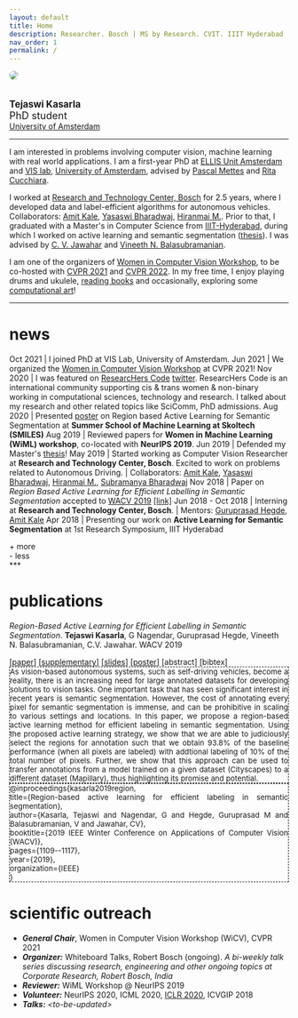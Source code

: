 ```yaml
---
layout: default
title: Home
description: Researcher. Bosch | MS by Research. CVIT. IIIT Hyderabad
nav_order: 1
permalink: /
---
```

<div class="row">
    <div class="col-sm-3 col-xs-12">
        <img src="/assets/images/profile_photo.png" style="border-radius:50%">
    </div>
    <div class="col-sm-9 col-xs-12">
    <br><br>
    <span style="font-size:larger;"><strong>Tejaswi Kasarla</strong></span><br>
    <span style="font-size:large;">PhD student</span> <br>
    <a href="https://ivi.fnwi.uva.nl/vislab/">University of Amsterdam</a> <br>
    </div>
</div>


<!--<img src="/assets/images/profile_photo.png" alt="Tejaswi Kasarla" width="200" style="vertical-align:middle;horizontal-align:right;border-radius:50%"> | <img width="500"/> <span style="font-size:larger;">Computer Vision Researcher</span> <br> [Bosch](https://www.bosch.com/research/)-->


<hr>

<a name="/bio"></a>


I am interested in problems involving computer vision, machine learning with real world applications. I am a first-year PhD at [ELLIS Unit Amsterdam](https://ivi.fnwi.uva.nl/ellis/) and [VIS lab](https://ivi.fnwi.uva.nl/vislab/), [University of Amsterdam](https://www.uva.nl/en), advised by [Pascal Mettes](https://staff.fnwi.uva.nl/p.s.m.mettes/index.html) and [Rita Cucchiara](http://personale.unimore.it/Rubrica/dettaglio/cucchiara).

I worked at [Research and Technology Center, Bosch](https://www.bosch.com/research/about-research/research-locations/) for 2.5 years, where I developed data and label-efficient algorithms for autonomous vehicles. Collaborators: [Amit Kale](https://www.linkedin.com/in/kaleamit/), [Yasaswi Bharadwaj](https://www.linkedin.com/in/yasaswi-bharadwaj-katta-87647555), [Hiranmai M.](https://www.linkedin.com/in/hiranmai-4b0a3398/). Prior to that, I graduated with a Master's in Computer Science from [IIIT-Hyderabad](https://www.iiit.ac.in), during which I worked on active learning and semantic segmentation ([thesis](http://web2py.iiit.ac.in/research_centres/publications/view_publication/mastersthesis/769)). I was advised by [C. V. Jawahar](http://faculty.iiit.ac.in/~jawahar/) and [Vineeth N. Balasubramanian](https://www.iith.ac.in/~vineethnb/).

I am one of the organizers of [Women in Computer Vision Workshop](https://sites.google.com/view/wicv/), to be co-hosted with [CVPR 2021](http://cvpr2021.thecvf.com/) and [CVPR 2022](http://cvpr2022.thecvf.com/). In my free time, I enjoy playing drums and ukulele, [reading books](/more.html) and occasionally, exploring some [computational art](/art.html)!




***
<a name="/news"></a>

# news

Oct 2021 | I joined PhD at VIS Lab, University of Amsterdam.
Jun 2021 | We organized the [Women in Computer Vision Workshop](https://sites.google.com/view/wicvcvpr2021/home) at CVPR 2021!
Nov 2020 | I was featured on [ResearcHers Code](https://www.researcherscode.com/twitter-contributors) [twitter](https://twitter.com/search?q=from%3AResearchersCode%20since%3A2020-11-02%20until%3A2020-11-09&src=typed_query&f=live). ResearcHers Code is an international community supporting cis & trans women & non-binary working in computational sciences, technology and research. I talked about my research and other related topics like SciComm, PhD admissions.
Aug 2020 | Presented [poster](https://smiles.skoltech.ru/poster-presentations) on Region based Active Learning for Semantic Segmentation at **Summer School of Machine Learning at Skoltech (SMILES)**
Aug 2019 |  Reviewed papers for **Women in Machine Learning (WiML) workshop**, co-located with **NeurIPS 2019**.
Jun 2019 |  Defended my Master's [thesis](http://web2py.iiit.ac.in/research_centres/publications/view_publication/mastersthesis/769)!
May 2019 | Started working as Computer Vision Researcher at **Research and Technology Center, Bosch**. Excited to work on problems related to Autonomous Driving. \| Collaborators: [Amit Kale](https://www.linkedin.com/in/kaleamit/), [Yasaswi Bharadwaj](https://www.linkedin.com/in/yasaswi-bharadwaj-katta-87647555), [Hiranmai M.](https://www.linkedin.com/in/hiranmai-4b0a3398/), [Subramanya Bharadwaj](https://www.linkedin.com/in/subramanya-bharadwaj-63b10758/)
Nov 2018 | Paper on _Region Based Active Learning for Efficient Labelling in Semantic Segmentation_ accepted to [WACV 2019](http://wacv19.wacv.net) [[link]](https://ieeexplore.ieee.org/document/8659293)
Jun 2018 - Oct 2018 | Interning at **Research and Technology Center, Bosch**. \| Mentors: [Guruprasad Hegde](https://www.linkedin.com/in/guruprasad-hegde-657b81a/),  [Amit Kale](https://www.linkedin.com/in/kaleamit/)
Apr 2018 | Presenting our work on **Active Learning for Semantic Segmentation** at 1st Research Symposium, IIIT Hyderabad

<div id="read-more-button">
    <a nohref>+ more</a>
</div>
<div id="read-less-button">
    <a nohref>- less</a>
</div>
***
<a name="/publications"></a>

# publications

_Region-Based Active Learning for Efficient Labelling in Semantic Segmentation_. **Tejaswi Kasarla**, G Nagendar, Guruprasad Hegde, Vineeth N. Balasubramanian, C.V. Jawahar. WACV 2019
<div>
[<a href="https://ieeexplore.ieee.org/document/8659293">paper</a>]
[<a href="https://drive.google.com/file/d/1N3VXOKCNsdL2MySr7EXJV5DcAymV632z/view?usp=sharing">supplementary</a>]
[<a href="assets/wacv%20spotlight%20presentation.pdf">slides</a>]
[<a href="assets/poster_wacv.pdf">poster</a>]
<span class="abstract"> [<a>abstract</a>]</span>
<span class="bibtex"> [<a>bibtex</a>] </span> <br />  
<span hidden class="abstract-hidden" style="border: 1px solid black; border-style: dashed; display:inline-block; font-size: 10pt; text-align: justify"> As vision-based autonomous systems, such as self-driving vehicles, become a reality, there is an increasing need for large annotated datasets for developing solutions to vision tasks. One important task that has seen significant interest in recent years is semantic segmentation. However, the cost of annotating every pixel for semantic segmentation is immense, and can be prohibitive in scaling to various settings and locations. In this paper, we propose a region-based active learning method for efficient labeling in semantic segmentation.
Using the proposed active learning strategy, we show that we are able to judiciously select the regions for annotation such that we obtain 93.8% of the baseline performance (when all pixels are labeled) with addtional labeling of 10% of the total number of pixels. Further, we show that this approach can be used to transfer annotations from a model trained on a given dataset (Cityscapes) to a different dataset (Mapillary), thus highlighting its promise and potential. </span>
<span hidden class="bibtex-hidden" style="border: 1px solid black; border-style: dashed; display: block; font-size: 10pt; text-align:justify">
  @inproceedings{kasarla2019region,<br>
  title={Region-based active learning for efficient labeling in semantic segmentation},<br>
  author={Kasarla, Tejaswi and Nagendar, G and Hegde, Guruprasad M and Balasubramanian, V and Jawahar, CV},<br>
  booktitle={2019 IEEE Winter Conference on Applications of Computer Vision (WACV)},<br>
  pages={1109--1117},<br>
  year={2019},<br>
  organization={IEEE}<br>
  }
</span>
</div>


# scientific outreach

- **_General Chair_**, Women in Computer Vision Workshop (WiCV), CVPR 2021
- **_Organizer:_** Whiteboard Talks, Robert Bosch (ongoing). _A bi-weekly talk series discussing research, engineering and other ongoing topics at Corporate Research, Robert Bosch, India_
- **_Reviewer:_** WiML Workshop @ NeurIPS 2019
- **_Volunteer:_** NeurIPS 2020, ICML 2020, [ICLR 2020](https://iclr.cc/virtual_2020/index.html#footer), ICVGIP 2018
- **_Talks:_** _\<to-be-updated\>_



<script type="text/javascript" src="https://ajax.googleapis.com/ajax/libs/jquery/3.3.1/jquery.min.js"></script>

<script type="text/javascript" async
  src="https://cdnjs.cloudflare.com/ajax/libs/mathjax/2.7.1/MathJax.js?config=TeX-AMS-MML_HTMLorMML">
</script>


<script type="text/javascript">
    $('tr:gt(5)').hide();
    $('#read-less-button').hide();
    $('#read-more-button > a').click(function() {
        $('tr:gt(5)').show();
        $('#read-less-button').show();
        $('#read-more-button').hide();

    });
</script>

<script type="text/javascript">
    $('#read-less-button > a').click(function() {
        $('tr:gt(5)').hide();
        $('#read-more-button').show();
        $('#read-less-button').hide();
    });
</script>

<script>
$(document).ready(function(){
  $(".bibtex-hidden").hide()
  $(".abstract-hidden").hide()
  $(".abstract").click(function(){
    $(this).parent().find(".bibtex-hidden").hide();
    $(this).parent().find(".abstract-hidden").toggle();
  });
   $('.bibtex').click(function() {
    $(this).parent().find(".abstract-hidden").hide();  
    $(this).parent().find(".bibtex-hidden").toggle();
  });
});
</script>

<script type="text/javascript">
    $('tr:gt(0) tr:gt(12)').hide();
    $('#read-more-button > a').click(function() {
        $('ul:gt(0) li:gt(12)').show();
        $('#read-more-button').hide();
    });
</script>
